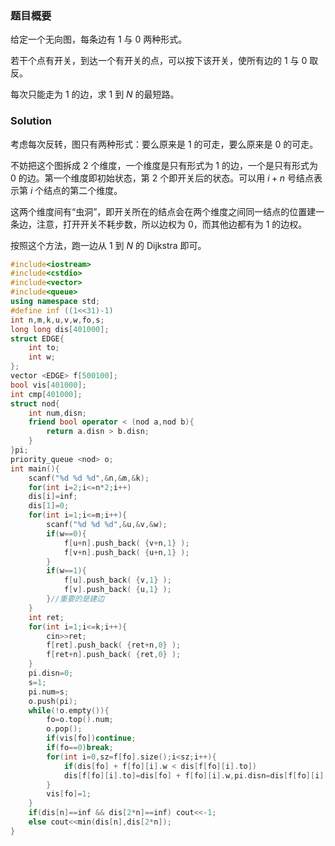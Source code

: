 ### 题目概要

给定一个无向图，每条边有 $1$ 与 $0$ 两种形式。

若干个点有开关，到达一个有开关的点，可以按下该开关，使所有边的 $1$ 与 $0$ 取反。

每次只能走为 $1$ 的边，求 $1$ 到 $N$ 的最短路。

### Solution

考虑每次反转，图只有两种形式：要么原来是 $1$ 的可走，要么原来是 $0$ 的可走。

不妨把这个图拆成 $2$ 个维度，一个维度是只有形式为 $1$ 的边，一个是只有形式为 $0$ 的边。第一个维度即初始状态，第 $2$ 个即开关后的状态。可以用 $i+n$ 号结点表示第 $i$ 个结点的第二个维度。

这两个维度间有“虫洞”，即开关所在的结点会在两个维度之间同一结点的位置建一条边，注意，打开开关不耗步数，所以边权为 $0$，而其他边都有为 $1$ 的边权。

按照这个方法，跑一边从 $1$ 到 $N$ 的 $\text{Dijkstra}$ 即可。

```cpp
#include<iostream>
#include<cstdio>
#include<vector>
#include<queue>
using namespace std;
#define inf ((1<<31)-1)
int n,m,k,u,v,w,fo,s; 
long long dis[401000];
struct EDGE{
	int to;
	int w;
};
vector <EDGE> f[500100];
bool vis[401000];
int cmp[401000];
struct nod{
	int num,disn;
	friend bool operator < (nod a,nod b){
		return a.disn > b.disn;
	}
}pi;
priority_queue <nod> o;
int main(){
	scanf("%d %d %d",&n,&m,&k);
	for(int i=2;i<=n*2;i++)
	dis[i]=inf;
	dis[1]=0;
	for(int i=1;i<=m;i++){
		scanf("%d %d %d",&u,&v,&w);
		if(w==0){
			f[u+n].push_back( {v+n,1} );
			f[v+n].push_back( {u+n,1} );
		}
		if(w==1){
			f[u].push_back( {v,1} );
			f[v].push_back( {u,1} );
		}//重要的是建边
	} 
	int ret;
	for(int i=1;i<=k;i++){
		cin>>ret;
		f[ret].push_back( {ret+n,0} );
		f[ret+n].push_back( {ret,0} );
	}
	pi.disn=0;
	s=1;
	pi.num=s;
	o.push(pi);
	while(!o.empty()){
		fo=o.top().num;
		o.pop(); 
		if(vis[fo])continue; 
		if(fo==0)break;
		for(int i=0,sz=f[fo].size();i<sz;i++){
			if(dis[fo] + f[fo][i].w < dis[f[fo][i].to])
			dis[f[fo][i].to]=dis[fo] + f[fo][i].w,pi.disn=dis[f[fo][i].to],pi.num=f[fo][i].to,o.push(pi);
		}
		vis[fo]=1;
	}
	if(dis[n]==inf && dis[2*n]==inf) cout<<-1;
	else cout<<min(dis[n],dis[2*n]);
}

```